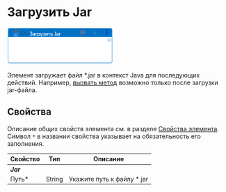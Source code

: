 # Загрузить Jar

![](../../../resources/activities/extra/java/java-jar-load.png)

Элемент загружает файл \*.jar в контекст Java для последующих действий. Например, [вызвать метод](https://docs.primo-rpa.ru/primo-rpa/g_elements/el_extra/els_java/el_invokemethod) возможно только после загрузки jar-файла.

## Свойства
Описание общих свойств элемента см. в разделе [Свойства элемента](https://docs.primo-rpa.ru/primo-rpa/primo-studio/process/elements#svoistva-elementa).\
Символ `*` в названии свойства указывает на обязательность его заполнения. 

| Свойство             | Тип                   | Описание                                      |
| -------------------- | --------------------- | --------------------------------------------- |
| ***Jar***     | |  |
| Путь\*               | String                | Укажите путь к файлу \*.jar |

